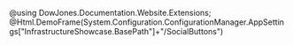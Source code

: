 ﻿@using DowJones.Documentation.Website.Extensions;
@Html.DemoFrame(System.Configuration.ConfigurationManager.AppSettings["InfrastructureShowcase.BasePath"]+"/SocialButtons")